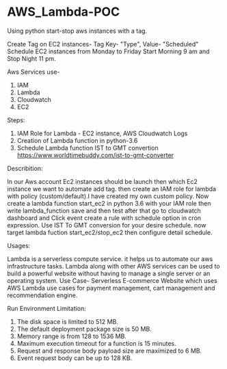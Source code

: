 # AWS_Lambda-POC
Using python start-stop aws instances with a tag.

Create Tag on EC2 instances- Tag Key- "Type", Value- "Scheduled"
Schedule EC2 instances from Monday to Friday Start Morning 9 am and Stop Night 11 pm.

Aws Services use-

1. IAM 
2. Lambda 
3. Cloudwatch 
4. EC2 

Steps:

1. IAM Role for Lambda - EC2 instance, AWS Cloudwatch Logs
2. Creation of Lambda function in python-3.6
3. Schedule Lambda function
IST to GMT convertion 
https://www.worldtimebuddy.com/ist-to-gmt-converter

Describition: 

In our Aws account Ec2 instances should be launch then which Ec2 instance we want to automate add tag. 
then create an IAM role for lambda with policy (custom/default).I have created my own custom policy.
Now create a lambda function start_ec2 in python 3.6 with your IAM role then write lambda_function save and then test after that go to cloudwatch dashboard and Click event create a rule with schedule 
option in cron expression. Use IST To GMT conversion for your desire schedule. now target lambda fuction start_ec2/stop_ec2 then configure detail schedule.

Usages: 

Lambda is a serverless compute service. it helps us to automate our aws infrastructure tasks. Lambda along with other AWS services can be used to build a powerful website without having to manage a single server or an operating system.
Use Case- Serverless E-commerce Website which uses AWS Lambda use cases for payment management, cart management and recommendation engine.

Run Environment Limitation:
1. The disk space is limited to 512 MB. 
2. The default deployment package size is 50 MB.
3. Memory range is from 128 to 1536 MB.
4. Maximum execution timeout for a function is 15 minutes.
5. Request and response body payload size are maximized to 6 MB.
6. Event request body can be up to 128 KB.



